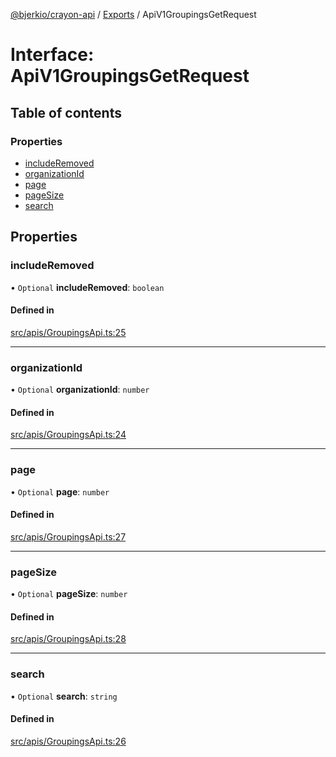 [@bjerkio/crayon-api](../README.md) / [Exports](../modules.md) / ApiV1GroupingsGetRequest

# Interface: ApiV1GroupingsGetRequest

## Table of contents

### Properties

- [includeRemoved](ApiV1GroupingsGetRequest.md#includeremoved)
- [organizationId](ApiV1GroupingsGetRequest.md#organizationid)
- [page](ApiV1GroupingsGetRequest.md#page)
- [pageSize](ApiV1GroupingsGetRequest.md#pagesize)
- [search](ApiV1GroupingsGetRequest.md#search)

## Properties

### includeRemoved

• `Optional` **includeRemoved**: `boolean`

#### Defined in

[src/apis/GroupingsApi.ts:25](https://github.com/bjerkio/crayon-api-js/blob/22cd66d/src/apis/GroupingsApi.ts#L25)

___

### organizationId

• `Optional` **organizationId**: `number`

#### Defined in

[src/apis/GroupingsApi.ts:24](https://github.com/bjerkio/crayon-api-js/blob/22cd66d/src/apis/GroupingsApi.ts#L24)

___

### page

• `Optional` **page**: `number`

#### Defined in

[src/apis/GroupingsApi.ts:27](https://github.com/bjerkio/crayon-api-js/blob/22cd66d/src/apis/GroupingsApi.ts#L27)

___

### pageSize

• `Optional` **pageSize**: `number`

#### Defined in

[src/apis/GroupingsApi.ts:28](https://github.com/bjerkio/crayon-api-js/blob/22cd66d/src/apis/GroupingsApi.ts#L28)

___

### search

• `Optional` **search**: `string`

#### Defined in

[src/apis/GroupingsApi.ts:26](https://github.com/bjerkio/crayon-api-js/blob/22cd66d/src/apis/GroupingsApi.ts#L26)
